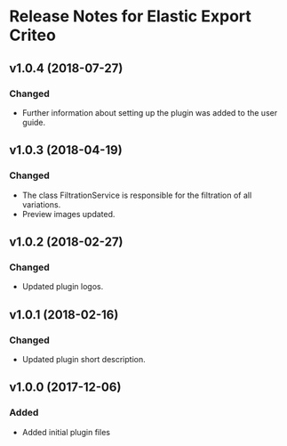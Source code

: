 # Release Notes for Elastic Export Criteo

## v1.0.4 (2018-07-27)

### Changed
- Further information about setting up the plugin was added to the user guide.

## v1.0.3 (2018-04-19)

### Changed
- The class FiltrationService is responsible for the filtration of all variations.
- Preview images updated. 

## v1.0.2 (2018-02-27)

### Changed
- Updated plugin logos.

## v1.0.1 (2018-02-16)

### Changed
- Updated plugin short description.

## v1.0.0 (2017-12-06)

### Added
- Added initial plugin files
